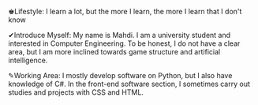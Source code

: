 ♚Lifestyle: I learn a lot, but the more I learn, the more I learn that I don't know

✔Introduce Myself: My name is Mahdi. I am a university student and interested in Computer Engineering.
To be honest, I do not have a clear area, but I am more inclined towards game structure and artificial intelligence.

✎Working Area: I mostly develop software on Python, but I also have knowledge of C#.
In the front-end software section, I sometimes carry out studies and projects with CSS and HTML.

